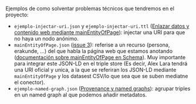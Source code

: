 Ejemplos de como solventar problemas técnicos que tendremos en el proyecto:

* `ejemplo-injectar-uri.json` y `ejemplo-injectar-uri.ttl` ([Enlazar datos y contenido web mediante mainEntityOfPage](https://github.com/opendata-euskadi/schema.org/issues/3)): injectar una URI para que no haya un nodo anónimo.
* `mainEntityOfPage.json` ([issue 3](https://github.com/opendata-euskadi/schema.org/issues/3)): referise a un recurso (persona, erakunde, ...) del que habla la página web que estamos anotando ([documentación sobre mainEntityOfPage en Schema](http://schema.org/docs/datamodel.html#mainEntityBackground)). Muy importante para integrar este JSON-LD en el triple store (Es decir, Alex Lara tendrá una URI oficial y unica, a la que se referiran los JSON-LD mediante `mainEntityOfPage` y los datasest CSV/lo que sea que se suben mediatne el conector).
* `ejemplo-named-graph.json` ([Provenance y named graphs](https://github.com/opendata-euskadi/schema.org/issues/2)): agrupar triples en un named graph al que podemos añadir metadatos.

